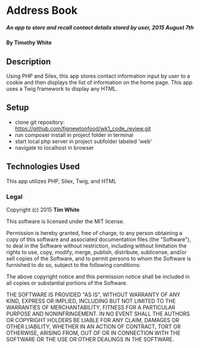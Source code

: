# Address Book

##### An app to store and recall contact details stored by user, 2015 August 7th

#### By Timothy White

## Description

Using PHP and Silex, this app stores contact information input by user to a cookie and then displays the list of information on the home page. This app uses a Twig framework to display any HTML.

## Setup

* clone git repository: https://github.com/fignewtonfood/wk1_code_review.git
* run composer install in project folder in terminal
* start local php server in project subfolder labeled 'web'
* navigate to localhost in browser

## Technologies Used

This app utilizes PHP, Silex, Twig, and HTML

### Legal



Copyright (c) 2015 **Tim White**

This software is licensed under the MIT license.

Permission is hereby granted, free of charge, to any person obtaining a copy
of this software and associated documentation files (the "Software"), to deal
in the Software without restriction, including without limitation the rights
to use, copy, modify, merge, publish, distribute, sublicense, and/or sell
copies of the Software, and to permit persons to whom the Software is
furnished to do so, subject to the following conditions:

The above copyright notice and this permission notice shall be included in
all copies or substantial portions of the Software.

THE SOFTWARE IS PROVIDED "AS IS", WITHOUT WARRANTY OF ANY KIND, EXPRESS OR
IMPLIED, INCLUDING BUT NOT LIMITED TO THE WARRANTIES OF MERCHANTABILITY,
FITNESS FOR A PARTICULAR PURPOSE AND NONINFRINGEMENT. IN NO EVENT SHALL THE
AUTHORS OR COPYRIGHT HOLDERS BE LIABLE FOR ANY CLAIM, DAMAGES OR OTHER
LIABILITY, WHETHER IN AN ACTION OF CONTRACT, TORT OR OTHERWISE, ARISING FROM,
OUT OF OR IN CONNECTION WITH THE SOFTWARE OR THE USE OR OTHER DEALINGS IN
THE SOFTWARE.
